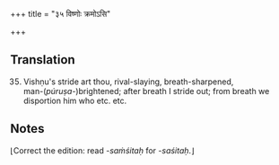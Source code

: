+++
title = "३५ विष्णोः क्रमोऽसि"

+++
## Translation
35. Vishṇu's stride art thou, rival-slaying, breath-sharpened,  
man-(*púruṣa-*)brightened; after breath I stride out; from breath we  
disportion him who etc. etc.

## Notes
⌊Correct the edition: read *-saṁśitaḥ* for *-saśitaḥ*.⌋
